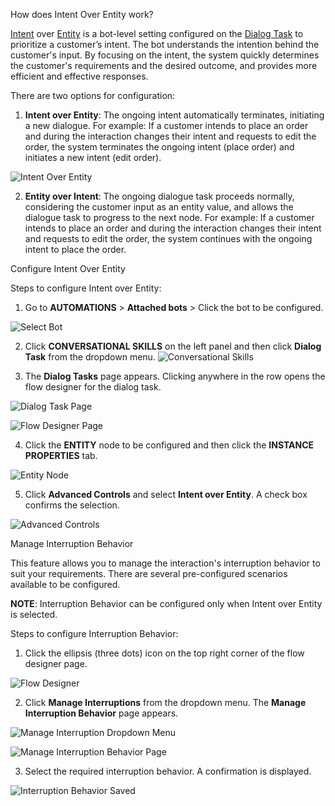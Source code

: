 How does Intent Over Entity work?

[Intent](https://developer.kore.ai/docs/bots/chatbot-overview/about-bots/#I) over [Entity](https://developer.kore.ai/docs/bots/chatbot-overview/about-bots/#E) is a bot-level setting configured on the [Dialog Task](https://developer.kore.ai/docs/bots/chatbot-overview/about-bots/#D) to prioritize a customer’s intent. The bot understands the intention behind the customer's input. By focusing on the intent, the system quickly determines the customer's requirements and the desired outcome, and provides more efficient and effective responses.

There are two options for configuration:

1. **Intent over Entity**: The ongoing intent automatically terminates, initiating a new dialogue. For example: If a customer intends to place an order and during the interaction changes their intent and requests to edit the order, the system terminates the ongoing intent (place order) and initiates a new intent (edit order).

![Intent Over Entity](<../../assets/images/Intent over Entity.png>)

2. **Entity over Intent**: The ongoing dialogue task proceeds normally, considering the customer input as an entity value, and allows the dialogue task to progress to the next node. For example: If a customer intends to place an order and during the interaction changes their intent and requests to edit the order, the system continues with the ongoing intent to place the order.

Configure Intent Over Entity

Steps to configure Intent over Entity:

1. Go to **AUTOMATIONS** > **Attached bots** > Click the bot to be configured.

![Select Bot](<../../assets/images/Select bot.png>)

2. Click **CONVERSATIONAL SKILLS** on the left panel and then click **Dialog Task** from the dropdown menu.
![Conversational Skills](<../../assets/images/Dialog Task_Menu.png>)

3. The **Dialog Tasks** page appears. Clicking anywhere in the row opens the flow designer for the dialog task.

![Dialog Task Page](<../../assets/images/Dialog Tasks page.png>)

![Flow Designer Page](<../../assets/images/Flow designer page.png>)

4. Click the **ENTITY** node to be configured and then click the **INSTANCE PROPERTIES** tab.

![Entity Node](<../../assets/images/Entity Node.png>)

5. Click **Advanced Controls** and select **Intent over Entity**. A check box confirms the selection.

![Advanced Controls](<../../assets/images/Advanced Controls.png>)

Manage Interruption Behavior

This feature allows you to manage the interaction's interruption behavior to suit your requirements. There are several pre-configured scenarios available to be configured.

**NOTE**: Interruption Behavior can be configured only when Intent over Entity is selected.

Steps to configure Interruption Behavior:

1. Click the ellipsis (three dots) icon on the top right corner of the flow designer page.

![Flow Designer](<../../assets/images/Ellipsis icon.png>)

2. Click **Manage Interruptions** from the dropdown menu. The **Manage Interruption Behavior** page appears.

![Manage Interruption Dropdown Menu](<../../assets/images/Manage Interruptions dropdown.png>)

![Manage Interruption Behavior Page](<../../assets/images/Manage Interruption Behavior page.png>)

3. Select the required interruption behavior. A confirmation is displayed.

![Interruption Behavior Saved](<../../assets/images/Interruption Settings saved confirmation.png>)
